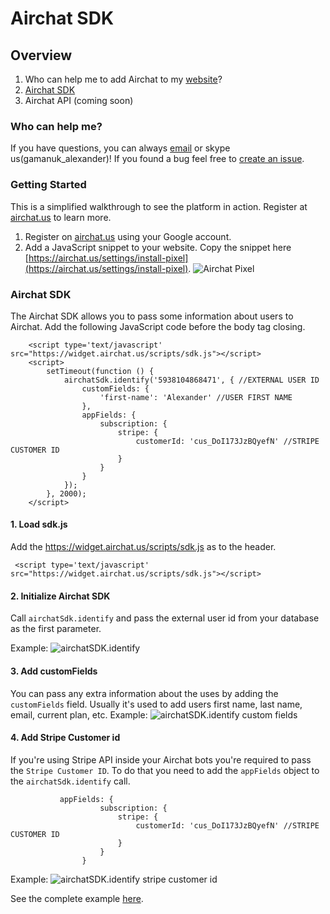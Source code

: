 # Airchat SDK

## Overview

1. Who can help me to add Airchat to my [website](https://driverjobs4u.com/)?
1. [Airchat SDK](https://github.com/airchat-us/docs#sdk)
1. Airchat API (coming soon)

### Who can help me?
If you have questions, you can always [email](mailto:alex@airchat.us) or skype us(gamanuk_alexander)! If you found a bug feel free to [create an issue](https://github.com/airchat-us/docs/). 

### Getting Started
This is a simplified walkthrough to see the platform in action. Register at [airchat.us](https://airchat.us) to learn more.

1. Register on [airchat.us](https://airchat.us/) using your Google account.
2. Add a JavaScript snippet to your website. Copy the snippet here [https://airchat.us/settings/install-pixel](https://airchat.us/settings/install-pixel). ![Airchat Pixel](https://archt.blob.core.windows.net/static/img/docs/airchat-pixel.png)


### Airchat SDK
The Airchat SDK allows you to pass some information about users to Airchat. Add the following JavaScript code before the body tag closing.

```
    <script type='text/javascript' src="https://widget.airchat.us/scripts/sdk.js"></script>
    <script>
        setTimeout(function () { 
            airchatSdk.identify('5938104868471', { //EXTERNAL USER ID
                customFields: {
                    'first-name': 'Alexander' //USER FIRST NAME
                },
                appFields: {
                    subscription: {
                        stripe: {
                            customerId: 'cus_DoI173JzBQyefN' //STRIPE CUSTOMER ID 
                        }
                    }
                }
            }); 
        }, 2000);
    </script>
```

#### 1. Load sdk.js

Add the https://widget.airchat.us/scripts/sdk.js as to the header.
```
 <script type='text/javascript' src="https://widget.airchat.us/scripts/sdk.js"></script>
```

#### 2. Initialize Airchat SDK
Call `airchatSdk.identify` and pass the external user id from your database as the first parameter.

Example: ![airchatSDK.identify](https://archt.blob.core.windows.net/static/img/docs/airchat-sdk-identify-id.png)

#### 3. Add customFields
You can pass any extra information about the uses by adding the `customFields` field. Usually it's used to add users first name, last name, email, current plan, etc.
Example: ![airchatSDK.identify custom fields](https://archt.blob.core.windows.net/static/img/docs/airchat-sdk-identify-custom-fields.png)

#### 4. Add Stripe Customer id 
If you're using Stripe API inside your Airchat bots you're required to pass the `Stripe Customer ID`. To do that you need to add the `appFields` object to the `airchatSdk.identify` call.
```
           appFields: {
                    subscription: {
                        stripe: {
                            customerId: 'cus_DoI173JzBQyefN' //STRIPE CUSTOMER ID 
                        }
                    }
                }
```
Example: ![airchatSDK.identify stripe customer id](https://archt.blob.core.windows.net/static/img/docs/airchat-sdk-identify-stripe-customer-id.png)

See the complete example [here](https://github.com/airchat-us/docs/blob/master/README.md#airchat-sdk-1).
